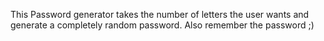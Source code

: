 This Password generator takes the number of letters the user wants and generate a completely random password.
Also remember the password  ;)
